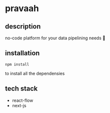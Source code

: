 # pravaah
## description
no-code platform for your data pipelining needs 🚀

## installation
    npm install
to install all the dependensies

## tech stack
- react-flow
- next-js